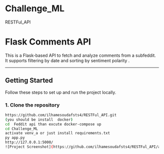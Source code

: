 # Challenge_ML
RESTFul_API
# Flask Comments API

This is a Flask-based API to fetch and analyze comments from a subfeddit.  
It supports filtering by date and sorting by sentiment polarity .

---

## Getting Started

Follow these steps to set up and run the project locally.

### 1. Clone the repository

```bash
https://github.com/ilhamesoudafsts4/RESTFul_API.git
(you should be install  docker)
cd  Feddit api than excute docker-compose up
cd Challenge_ML
activate venv_a or just install requirements.txt
py app.py
http://127.0.0.1:5000/
![Project Screenshot](https://github.com/ilhamesoudafsts4/RESTFul_API/assets/5c851cd0-2b97-4f32-a143-1691ce36ed78)




